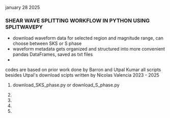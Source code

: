 january 28 2025 

### SHEAR WAVE SPLITTING WORKFLOW IN PYTHON USING SPLITWAVEPY ###

- download waveform data for selected region and magnitude range, can choose between SKS or S phase 
- waveform metadata gets organized and structured into more convenient pandas DataFrames, saved as txt files 
- 

codes are based on prior work done by Barron and Utpal Kumar 
all scripts besides Utpal's download scipts written by Nicolas Valencia 2023 - 2025

1. download_SKS_phase.py or download_S_phase.py

2. 

3. 

4. 

5. 

